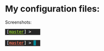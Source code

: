 # My configuration files:
Screenshots:

![alt text](https://github.com/cjhutchi/dotfiles/blob/master/screenshots/clean.png "Clean repo")

![alt text](https://github.com/cjhutchi/dotfiles/blob/master/screenshots/dirty.png "Dirty repo")

